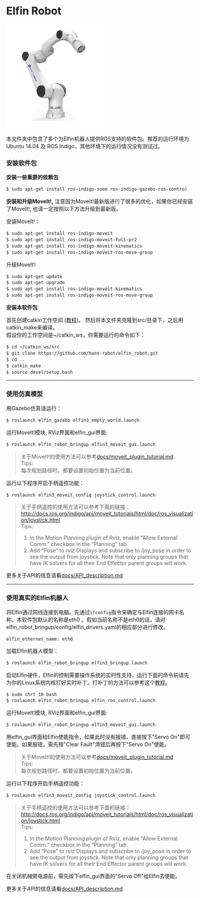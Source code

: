 Elfin Robot
======

![elfin_robot](docs/images/elfin.png)

本文件夹中包含了多个为Elfin机器人提供ROS支持的软件包。推荐的运行环境为 Ubuntu 14.04 及 ROS Indigo，其他环境下的运行情况没有测试过。

### 安装软件包

**安装一些重要的依赖包**
```sh
$ sudo apt-get install ros-indigo-soem ros-indigo-gazebo-ros-control
```
**安装和升级MoveIt!,** 注意因为MoveIt!最新版进行了很多的优化，如果你已经安装了MoveIt!, 也请一定按照以下方法升级到最新版。

安装MoveIt!：
```sh
$ sudo apt-get install ros-indigo-moveit
$ sudo apt-get install ros-indigo-moveit-full-pr2
$ sudo apt-get install ros-indigo-moveit-kinematics
$ sudo apt-get install ros-indigo-moveit-ros-move-group
```
升级MoveIt!:
```sh
$ sudo apt-get update
$ sudo apt-get upgrade
$ sudo apt-get install ros-indigo-moveit-kinematics
$ sudo apt-get install ros-indigo-moveit-ros-move-group
```
**安装本软件包**

首先创建catkin工作空间 ([教程](http://wiki.ros.org/catkin/Tutorials))。 然后将本文件夹克隆到src/目录下，之后用catkin_make来编译。  
假设你的工作空间是~/catkin_ws，你需要运行的命令如下：
```sh
$ cd ~/catkin_ws/src
$ git clone https://github.com/hans-robot/elfin_robot.git
$ cd ..
$ catkin_make
$ source devel/setup.bash
```

---

### 使用仿真模型

用Gazebo仿真请运行：
```sh
$ roslaunch elfin_gazebo elfin3_empty_world.launch
```
运行MoveIt!模块, RViz界面和elfin_gui界面:
```sh
$ roslaunch elfin_robot_bringup elfin3_moveit_gui.launch
```
> 关于MoveIt!的使用方法可以参考[docs/moveit_plugin_tutorial.md](docs/moveit_plugin_tutorial.md)  
Tips:  
每次规划路径时，都要设置初始位置为当前位置。

运行以下程序开启手柄遥控功能：
```sh
$ roslaunch elfin3_moveit_config joystick_control.launch
```
> 关于手柄遥控的使用方法可以参考下面的链接：  
http://docs.ros.org/indigo/api/moveit_tutorials/html/doc/ros_visualization/joystick.html  
Tips:  
> 1. In the Motion Planning plugin of Rviz, enable “Allow External Comm.” checkbox in the “Planning” tab.  
> 2. Add “Pose” to rviz Displays and subscribe to /joy_pose in order to see the output from joystick. Note that only planning groups that have IK solvers for all their End Effector parent groups will work.

更多关于API的信息请看[docs/API_description.md](docs/API_description.md)

---

### 使用真实的Elfin机器人
将Elfin通过网线连接到电脑。先通过`ifconfig`指令来确定与Elfin连接的网卡名称。本软件包默认的名称是eth0 。假如当前名称不是eth0的话，请对elfin_robot_bringup/config/elfin_drivers.yaml的相应部分进行修改。
```
elfin_ethernet_name: eth0
```

加载Elfin机器人模型：
```sh
$ roslaunch elfin_robot_bringup elfin3_bringup.launch
```
启动Elfin硬件，Elfin的控制需要操作系统的实时性支持，运行下面的命令前请先为你的Linux系统内核打好实时补丁。打补丁的方法可以参考这个[教程](http://www.jianshu.com/p/8787e45a9e01)。
```sh
$ sudo chrt 10 bash
$ roslaunch elfin_robot_bringup elfin_ros_control.launch
```

运行MoveIt!模块, RViz界面和elfin_gui界面:
```sh
$ roslaunch elfin_robot_bringup elfin3_moveit_gui.launch
```

用elfin_gui界面给Elfin使能指令，如果此时没有报错，直接按下"Servo On"即可使能。如果报错，需先按"Clear Fault"清错后再按下"Servo On"使能。

> 关于MoveIt!的使用方法可以参考[docs/moveit_plugin_tutorial.md](docs/moveit_plugin_tutorial.md)  
Tips:  
每次规划路径时，都要设置初始位置为当前位置。

运行以下程序开启手柄遥控功能：
```sh
$ roslaunch elfin3_moveit_config joystick_control.launch
```
> 关于手柄遥控的使用方法可以参考下面的链接：  
http://docs.ros.org/indigo/api/moveit_tutorials/html/doc/ros_visualization/joystick.html  
Tips:  
> 1. In the Motion Planning plugin of Rviz, enable “Allow External Comm.” checkbox in the “Planning” tab.   
> 2. Add “Pose” to rviz Displays and subscribe to /joy_pose in order to see the output from joystick. Note that only planning groups that have IK solvers for all their End Effector parent groups will work.

在关闭机械臂电源前，需先按下elfin_gui界面的"Servo Off"给Elfin去使能。

更多关于API的信息请看[docs/API_description.md](docs/API_description.md)
